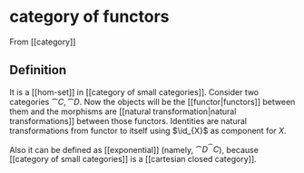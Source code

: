 # category of functors
From [[category]]

## Definition
It is a [[hom-set]] in [[category of small categories]]. Consider two categories $\cat{C}, \cat{D}$. Now the objects will be the [[functor|functors]] between them and the morphisms are [[natural transformation|natural transformations]] between those functors. Identities are natural transformations from functor to itself using $\id_{X}$ as component for $X$.

Also it can be defined as [[exponential]] (namely, $\cat{D}^\cat{C}$), because [[category of small categories]] is a [[cartesian closed category]].